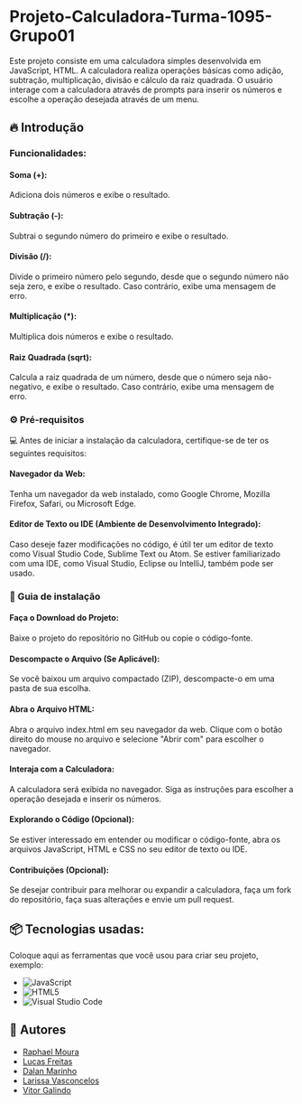 # Projeto-Calculadora-Turma-1095-Grupo01

Este projeto consiste em uma calculadora simples desenvolvida em JavaScript, HTML. A calculadora realiza operações básicas como adição, subtração, multiplicação, divisão e cálculo da raiz quadrada. O usuário interage com a calculadora através de prompts para inserir os números e escolhe a operação desejada através de um menu.

## 🔥 Introdução

### Funcionalidades:

#### Soma (+): 
Adiciona dois números e exibe o resultado.
#### Subtração (-): 
Subtrai o segundo número do primeiro e exibe o resultado.
#### Divisão (/): 
Divide o primeiro número pelo segundo, desde que o segundo número não seja zero, e exibe o resultado. Caso contrário, exibe uma mensagem de erro.
#### Multiplicação (*): 
Multiplica dois números e exibe o resultado.
#### Raiz Quadrada (sqrt): 
Calcula a raiz quadrada de um número, desde que o número seja não-negativo, e exibe o resultado. Caso contrário, exibe uma mensagem de erro.

### ⚙️ Pré-requisitos

💻 Antes de iniciar a instalação da calculadora, certifique-se de ter os seguintes requisitos:

#### Navegador da Web: 
Tenha um navegador da web instalado, como Google Chrome, Mozilla Firefox, Safari, ou Microsoft Edge.

#### Editor de Texto ou IDE (Ambiente de Desenvolvimento Integrado):
Caso deseje fazer modificações no código, é útil ter um editor de texto como Visual Studio Code, Sublime Text ou Atom. Se estiver familiarizado com uma IDE, como Visual Studio, Eclipse ou IntelliJ, também pode ser usado.

### 🔨 Guia de instalação

#### Faça o Download do Projeto:
Baixe o projeto do repositório no GitHub ou copie o código-fonte.

#### Descompacte o Arquivo (Se Aplicável):
Se você baixou um arquivo compactado (ZIP), descompacte-o em uma pasta de sua escolha.

#### Abra o Arquivo HTML:
Abra o arquivo index.html em seu navegador da web. Clique com o botão direito do mouse no arquivo e selecione "Abrir com" para escolher o navegador.

#### Interaja com a Calculadora:
A calculadora será exibida no navegador. Siga as instruções para escolher a operação desejada e inserir os números.

#### Explorando o Código (Opcional):
Se estiver interessado em entender ou modificar o código-fonte, abra os arquivos JavaScript, HTML e CSS no seu editor de texto ou IDE.

#### Contribuições (Opcional):
Se desejar contribuir para melhorar ou expandir a calculadora, faça um fork do repositório, faça suas alterações e envie um pull request.

## 📦 Tecnologias usadas:

Coloque aqui as ferramentas que você usou para criar seu projeto, exemplo:

* ![JavaScript](https://img.shields.io/badge/javascript-%23323330.svg?style=for-the-badge&logo=javascript&logoColor=%23F7DF1E)
* ![HTML5](https://img.shields.io/badge/html5-%23E34F26.svg?style=for-the-badge&logo=html5&logoColor=white)
* ![Visual Studio Code](https://img.shields.io/badge/Visual%20Studio%20Code-0078d7.svg?style=for-the-badge&logo=visual-studio-code&logoColor=white)

## 👷 Autores

- <a href='https://github.com/Raphaell-Alves'>Raphael Moura</a>
- <a href='https://github.com/LucasDev9645'>Lucas Freitas</a>
- <a href='https://github.com/dalanmarinho'>Dalan Marinho</a>
- <a href='https://github.com/Rvssa'>Larissa Vasconcelos</a>
- <a href='https://github.com/BR-Darkness'>Vitor Galindo</a>
